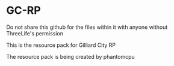 # GC-RP
Do not share this github for the files within it with anyone without ThreeLife's permission


This is the resource pack for Gilliard City RP

The resource pack is being created by phantomcpu
